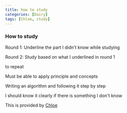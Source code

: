 ```yaml
---
title: how to study
categories: [Dairy]
tags: [Chloe, study]
---
```


### How to study 

Round 1: Underline the part I didn't know while studying

Round 2: Study based on what I underlined in round 1

to repeat

Must be able to apply principle and concepts

Writing an algorithm and following it step by step

I should know it clearly if there is something I don't know

This is provided by [Chloe](https://m.blog.naver.com/jung13135)
